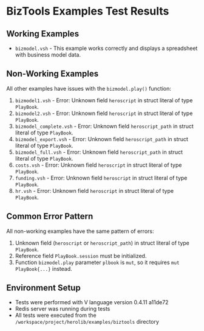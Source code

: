 # BizTools Examples Test Results

## Working Examples
- `bizmodel.vsh` - This example works correctly and displays a spreadsheet with business model data.

## Non-Working Examples
All other examples have issues with the `bizmodel.play()` function:

1. `bizmodel1.vsh` - Error: Unknown field `heroscript` in struct literal of type `PlayBook`.
2. `bizmodel2.vsh` - Error: Unknown field `heroscript` in struct literal of type `PlayBook`.
3. `bizmodel_complete.vsh` - Error: Unknown field `heroscript_path` in struct literal of type `PlayBook`.
4. `bizmodel_export.vsh` - Error: Unknown field `heroscript_path` in struct literal of type `PlayBook`.
5. `bizmodel_full.vsh` - Error: Unknown field `heroscript_path` in struct literal of type `PlayBook`.
6. `costs.vsh` - Error: Unknown field `heroscript` in struct literal of type `PlayBook`.
7. `funding.vsh` - Error: Unknown field `heroscript` in struct literal of type `PlayBook`.
8. `hr.vsh` - Error: Unknown field `heroscript` in struct literal of type `PlayBook`.

## Common Error Pattern
All non-working examples have the same pattern of errors:

1. Unknown field (`heroscript` or `heroscript_path`) in struct literal of type `PlayBook`.
2. Reference field `PlayBook.session` must be initialized.
3. Function `bizmodel.play` parameter `plbook` is `mut`, so it requires `mut PlayBook{...}` instead.

## Environment Setup
- Tests were performed with V language version 0.4.11 a11de72
- Redis server was running during tests
- All tests were executed from the `/workspace/project/herolib/examples/biztools` directory